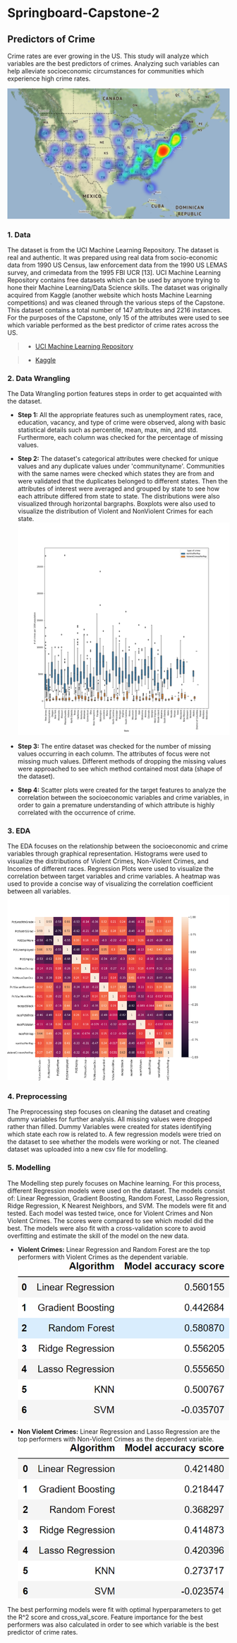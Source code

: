 # Springboard-Capstone-2
## **Predictors of Crime**

Crime rates are ever growing in the US. This study will analyze which variables are the best predictors of crimes. Analyzing such variables can help alleviate socioeconomic circumstances for communities which experience high crime rates.

![](Capstone%20Two%20(Geospatial%20Visualization)/ViolentCrimes.PNG)

### **1. Data**

The dataset is from the UCI Machine Learning Repository. The dataset is real and authentic. It was prepared using real data from socio-economic data from 1990 US Census, law enforcement data from the 1990 US LEMAS survey, and crimedata from the 1995 FBI UCR [13].
UCI Machine Learning Repository contains free datasets which can be used by anyone trying to hone their Machine Learning/Data Science skills. The dataset was originally acquired from Kaggle (another website which hosts Machine Learning competitions) and was cleaned through the various steps of the Capstone.
This dataset contains a total number of 147 attributes and 2216 instances.
For the purposes of the Capstone, only 15 of the attributes were used to see which variable performed as the best predictor of crime rates across the US.

> * [UCI Machine Learning Repository](https://archive.ics.uci.edu/ml/datasets/communities+and+crime)

> * [Kaggle](https://www.kaggle.com/kkanda/communities%20and%20crime%20unnormalized%20data%20set)


### **2. Data Wrangling**
The Data Wrangling portion features steps in order to get acquainted with the dataset. 
* **Step 1:** All the appropriate features such as unemployment rates, race, education, vacancy, and type of crime were observed, along with basic statistical details such as percentile, mean, max, min, and std. Furthermore, each column was checked for the percentage of missing values. 
* **Step 2:** The dataset's categorical attributes were checked for unique values and any duplicate values under 'communityname'. Communities with the same names were checked which states they are from and were validated that the duplicates belonged to different states. Then the attributes of interest were averaged and grouped by state to see how each attribute differed from state to state. The distributions were also visualized through horizontal bargraphs. Boxplots were also used to visualize the distribution of Violent and NonViolent Crimes for each state.
![](Capstone%20Two%20(Data%20Wrangling)/CrimeBoxPlot.png)

* **Step 3:** The entire dataset was checked for the number of missing values occurring in each column. The attributes of focus were not missing much values. Different methods of dropping the missing values were approached to see which method contained most data (shape of the dataset).
* **Step 4:** Scatter plots were created for the target features to analyze the correlation between the socioeconomic variables and crime variables, in order to gain a premature understanding of which attribute is highly correlated with the occurrence of crime.

### **3. EDA**
The EDA focuses on the relationship between the socioeconomic and crime variables through graphical representation. Histograms were used to visualize the distributions of Violent Crimes, Non-Violent Crimes, and Incomes of different races. Regression Plots were used to visualize the correlation between target variables and crime variables. A heatmap was used to provide a concise way of visualizing the correlation coefficient between all variables.
![](Capstone%20Two%20(EDA)/CrimeHeatmap.png)

### **4. Preprocessing**
The Preprocessing step focuses on cleaning the dataset and creating dummy variables for further analysis. All missing values were dropped rather than filled. Dummy Variables were created for states identifying which state each row is related to. A few regression models were tried on the dataset to see whether the models were working or not. The cleaned dataset was  uploaded into a new csv file for modelling.

### **5. Modelling**
The Modelling step purely focuses on Machine learning. For this process, different Regression models were used on the dataset. The models consist of: Linear Regression, Gradient Boosting, Random Forest, Lasso Regression, Ridge Regression, K Nearest Neighbors, and SVM. The models were fit and tested. Each model was tested twice, once for Violent Crimes and Non Violent Crimes. The scores were compared to see which model did the best. The models were also fit with a cross-validation score to avoid overfitting and estimate the skill of the model on the new data.

* **Violent Crimes:** Linear Regression and Random Forest are the top performers with Violent Crimes as the dependent variable.
![](Capstone%20Two%20(Modelling)/ViolCrimes%20Predictor%20Comparison.PNG)

* **Non Violent Crimes:** Linear Regression and Lasso Regression are the top performers with Non-Violent Crimes as the dependent variable.
![](Capstone%20Two%20(Modelling)/NonViolCrimes%20Predictor%20Comparison.PNG)

The best performing models were fit with optimal hyperparameters to get the R^2 score and cross_val_score. Feature importance for the best performers was also calculated in order to see which variable is the best predictor of crime rates. 
